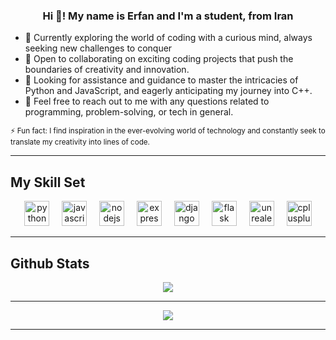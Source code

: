 <div align="center">
    <h3>Hi 👋! My name is Erfan and I'm a student, from Iran</h3>
</div>

<ul>
    <li><strong>🔭</strong> Currently exploring the world of coding with a curious mind, always seeking new challenges to conquer</li>
    <li><strong>👯</strong> Open to collaborating on exciting coding projects that push the boundaries of creativity and innovation.</li>
    <li><strong>🤝</strong> Looking for assistance and guidance to master the intricacies of Python and JavaScript, and eagerly anticipating my journey into C++.</li>
    <li><strong>💬</strong> Feel free to reach out to me with any questions related to programming, problem-solving, or tech in general.</li>
</ul>

<p><small>⚡ Fun fact: I find inspiration in the ever-evolving world of technology and constantly seek to translate my creativity into lines of code.</small></p>

<hr />

<h2>My Skill Set</h2>
<div align="center">
    <img src="https://cdn.jsdelivr.net/gh/devicons/devicon/icons/python/python-plain.svg" height="40" alt="python logo" />
    <img width="12" />
    <img src="https://cdn.jsdelivr.net/gh/devicons/devicon/icons/javascript/javascript-plain.svg" height="40" alt="javascript logo" />
    <img width="12" />
    <img src="https://cdn.jsdelivr.net/gh/devicons/devicon/icons/nodejs/nodejs-plain-wordmark.svg" height="40" alt="nodejs logo" />
    <img width="12" />
    <img src="https://cdn.jsdelivr.net/gh/devicons/devicon/icons/express/express-original.svg" height="40" alt="express logo" />
    <img width="12" />
    <img src="https://cdn.jsdelivr.net/gh/devicons/devicon/icons/django/django-plain.svg" height="40" alt="django logo" />
    <img width="12" />
    <img src="https://cdn.jsdelivr.net/gh/devicons/devicon/icons/flask/flask-original.svg" height="40" alt="flask logo" />
    <img width="12" />
    <img src="https://cdn.jsdelivr.net/gh/devicons/devicon/icons/unrealengine/unrealengine-original.svg" height="40" alt="unrealengine logo" />
    <img width="12" />
    <img src="https://cdn.jsdelivr.net/gh/devicons/devicon/icons/cplusplus/cplusplus-line.svg" height="40" alt="cplusplus logo" />
</div>

<hr />

<h2>Github Stats</h2>
<div align="center">
    <img src="https://github-readme-stats.vercel.app/api?username=imerdis&show_icons=true&count_private=true&hide_border=true" align="center" />
</div>

<hr />

<div align="center">
    <img src="https://komarev.com/ghpvc/?username=imerdis&&style=flat-square" align="center" />
</div>

<hr />
